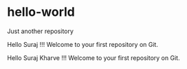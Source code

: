 # hello-world
Just another repository

Hello Suraj !!! Welcome to your first repository on Git.

Hello Suraj Kharve !!! Welcome to your first repository on Git.
